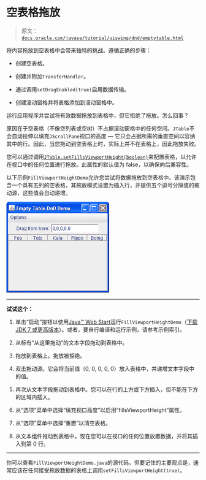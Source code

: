# 空表格拖放

> 原文：[`docs.oracle.com/javase/tutorial/uiswing/dnd/emptytable.html`](https://docs.oracle.com/javase/tutorial/uiswing/dnd/emptytable.html)

将内容拖放到空表格中会带来独特的挑战。遵循正确的步骤：

+   创建空表格。

+   创建并附加`TransferHandler`。

+   通过调用`setDragEnabled(true)`启用数据传输。

+   创建滚动窗格并将表格添加到滚动窗格中。

运行应用程序并尝试将有效数据拖放到表格中，但它拒绝了拖放。怎么回事？

原因在于空表格（不像空列表或空树）不占据滚动窗格中的任何空间。`JTable`不会自动拉伸以填充`JScrollPane`视口的高度 — 它只会占据所需的垂直空间以容纳其中的行。因此，当您拖动到空表格上时，实际上并不在表格上，因此拖放失败。

您可以通过调用[`JTable.setFillsViewportHeight(boolean)`](https://docs.oracle.com/javase/8/docs/api/javax/swing/JTable.html#setFillsViewportHeight-boolean-)来配置表格，以允许在视口中的任何位置进行拖放。此属性的默认值为 false，以确保向后兼容性。

以下示例`FillViewportHeightDemo`允许您尝试将数据拖放到空表格中。该演示包含一个具有五列的空表格，其拖放模式设置为插入行，并提供五个逗号分隔值的拖动源，这些值会自动递增。

![FillViewportHeightDemo 的快照。](img/201be1a34bb447bd1b28cd74507529df.png)

* * *

**试试这个：**

1.  单击“启动”按钮以使用[Java™ Web Start](http://www.oracle.com/technetwork/java/javase/javawebstart/index.html)运行`FillViewportHeightDemo`（[下载 JDK 7 或更高版本](http://www.oracle.com/technetwork/java/javase/downloads/index.html)）。或者，要自行编译和运行示例，请参考示例索引。

1.  从标有“从这里拖动”的文本字段拖动到表格中。

1.  拖放到表格上。拖放被拒绝。

1.  双击拖动源。它会将当前值（0, 0, 0, 0, 0）放入表格中，并递增文本字段中的值。

1.  再次从文本字段拖动到表格中。您可以在行的上方或下方插入，但不能在下方的区域内插入。

1.  从“选项”菜单中选择“填充视口高度”以启用“fillsViewportHeight”属性。

1.  从“选项”菜单中选择“重置”以清空表格。

1.  从文本组件拖动到表格中。现在您可以在视口的任何位置放置数据，并将其插入到第 0 行。

* * *

你可以查看``FillViewportHeightDemo.java``的源代码，但要记住的主要观点是，通常应该在任何接受拖放数据的表格上调用`setFillsViewportHeight(true)`。
